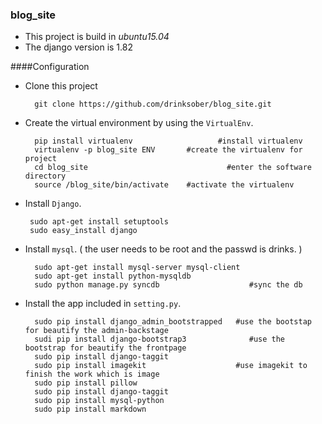 ### blog_site

*    This project is build  in *ubuntu15.04*
*    The django version is 1.82


####Configuration

* Clone this project

        git clone https://github.com/drinksober/blog_site.git

* Create the virtual environment by using the `VirtualEnv`.

        pip install virtualenv                   #install virtualenv
        virtualenv -p blog_site ENV       #create the virtualenv for project
        cd blog_site                               #enter the software directory
        source /blog_site/bin/activate    #activate the virtualenv 


*  Install `Django`.

        sudo apt-get install setuptools
        sudo easy_install django

* Install `mysql`. ( the user needs to be  root and the passwd is drinks. )

        sudo apt-get install mysql-server mysql-client
        sudo apt-get install python-mysqldb
        sudo python manage.py syncdb                    #sync the db

* Install the app included in `setting.py`.

        sudo pip install django_admin_bootstrapped   #use the bootstap for beautify the admin-backstage
        sudi pip install django-bootstrap3              #use the bootstrap for beautify the frontpage
        sudo pip install django-taggit
        sudo pip install imagekit                    #use imagekit to finish the work which is image
        sudo pip install pillow
        sudo pip install django-taggit
        sudo pip install mysql-python
        sudo pip install markdown

